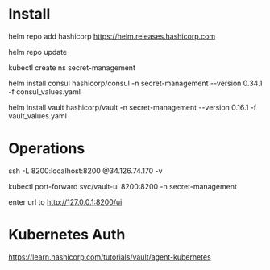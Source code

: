 # Install

helm repo add hashicorp https://helm.releases.hashicorp.com

helm repo update

kubectl create ns secret-management

helm install consul hashicorp/consul -n secret-management --version 0.34.1 -f consul_values.yaml

helm install vault hashicorp/vault -n secret-management --version 0.16.1 -f vault_values.yaml

# Operations

ssh -L 8200:localhost:8200 <your-user>@34.126.74.170 -v

kubectl port-forward svc/vault-ui 8200:8200 -n secret-management

enter url to http://127.0.0.1:8200/ui

# Kubernetes Auth

https://learn.hashicorp.com/tutorials/vault/agent-kubernetes